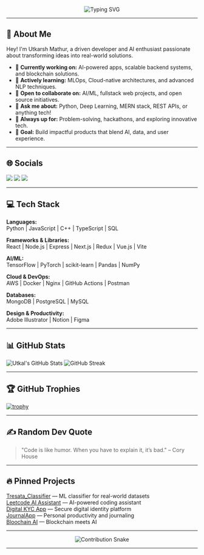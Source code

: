 <!-- Typing SVG effect -->
<p align="center">
  <img src="https://readme-typing-svg.demolab.com?font=Fira+Code&weight=500&size=22&pause=1000&color=12D6F7&background=FFFFFF00&center=true&vCenter=true&width=420&lines=Hi+there!+I'm+Utkarsh+Mathur;Sof+AI+Engineer+%7C+Fullstack+Developer;+Open+Source+Contributor" alt="Typing SVG" />
</p>

---

## 🚀 About Me

Hey! I'm Utkarsh Mathur, a driven developer and AI enthusiast passionate about transforming ideas into real-world solutions.

- 🔭 **Currently working on:** AI-powered apps, scalable backend systems, and blockchain solutions.
- 🌱 **Actively learning:** MLOps, Cloud-native architectures, and advanced NLP techniques.
- 🤝 **Open to collaborate on:** AI/ML, fullstack web projects, and open source initiatives.
- 💬 **Ask me about:** Python, Deep Learning, MERN stack, REST APIs, or anything tech!
- 🧠 **Always up for:** Problem-solving, hackathons, and exploring innovative tech.
- 🎯 **Goal:** Build impactful products that blend AI, data, and user experience.

---

## 🌐 Socials

<a href="https://linkedin.com/in/utk-mat"><img src="https://img.shields.io/badge/LinkedIn-blue?logo=linkedin" /></a>
<a href="mailto:utkal.matrix@gmail.com"><img src="https://img.shields.io/badge/Email-grey?logo=gmail" /></a>
<a href="https://instagram.com/utk.mat"><img src="https://img.shields.io/badge/Instagram-pink?logo=instagram" /></a>

---

## 💻 Tech Stack

**Languages:**  
Python | JavaScript | C++ | TypeScript | SQL

**Frameworks & Libraries:**  
React | Node.js | Express | Next.js | Redux | Vue.js | Vite

**AI/ML:**  
TensorFlow | PyTorch | scikit-learn | Pandas | NumPy

**Cloud & DevOps:**  
AWS | Docker | Nginx | GitHub Actions | Postman

**Databases:**  
MongoDB | PostgreSQL | MySQL

**Design & Productivity:**  
Adobe Illustrator | Notion | Figma

---

## 📊 GitHub Stats

![Utkal's GitHub Stats](https://github-readme-stats.vercel.app/api?username=utk-mat&show_icons=true&theme=radical)
![GitHub Streak](https://github-readme-streak-stats.herokuapp.com/?user=utk-mat&theme=radical)

---

## 🏆 GitHub Trophies

[![trophy](https://github-profile-trophy.vercel.app/?username=utk-mat&theme=radical&column=7)](https://github.com/ryo-ma/github-profile-trophy)

---

## ✍️ Random Dev Quote

> "Code is like humor. When you have to explain it, it’s bad." – Cory House

---

## 🔥 Pinned Projects

<a href="https://github.com/utk-mat/Tresata_Classifier">Tresata_Classifier</a> — ML classifier for real-world datasets  
<a href="https://github.com/utk-mat/leetcode-ai-assistant">Leetcode AI Assistant</a> — AI-powered coding assistant  
<a href="https://github.com/utk-mat/Digital_KYC_App">Digital KYC App</a> — Secure digital identity platform  
<a href="https://github.com/utk-mat/JournalApp">JournalApp</a> — Personal productivity and journaling  
<a href="https://github.com/utk-mat/bloochain-ai">Bloochain AI</a> — Blockchain meets AI

---

<!-- Snake animation for contributions -->
<p align="center">
  <img src="https://github.com/utk-mat/utk-mat/blob/output/github-contribution-grid-snake.svg" alt="Contribution Snake" />
</p>

---

<!-- Optional: Contribution Graph, Activity Overview etc. can be added with shields or GitHub widgets -->
